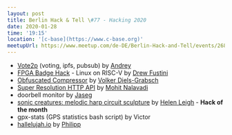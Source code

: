 ```yaml
---
layout: post
title: Berlin Hack & Tell \#77 - Hacking 2020
date: 2020-01-28
time: '19:15'
location: '[c-base](https://www.c-base.org)'
meetupUrl: https://www.meetup.com/de-DE/Berlin-Hack-and-Tell/events/268089955/
---
```


* [Vote2p](https://github.com/gimlet2/vote2p) (voting, ipfs, pubsub) by [Andrey](https://github.com/gimlet2)
* [FPGA Badge Hack](https://hackaday.io/page/6764-hackaday-supercon-badge-boots-linux-using-sdram-cartridge) - Linux on RISC-V by [Drew Fustini](https://github.com/pdp7)
* [Obfuscated Compressor](https://www.ioccc.org/2019/diels-grabsch1/index.html) by [Volker Diels-Grabsch](https://njh.eu/)
* [Super Resolution HTTP API](https://github.com/momonala/supersizeme) by [Mohit Nalavadi](https://github.com/momonala)
* doorbell monitor by [Jaseg](https://github.com/jaseg)
* [sonic creatures: melodic harp circuit sculpture](https://www.youtube.com/watch?v=_8q6Gq_PAiE) by [Helen Leigh](https://www.youtube.com/user/helenlsteer) - **Hack of the month**
* gpx-stats (GPS statistics bash script) by Victor
* [hallelujah.io](https://hallelujah.io) by [Philipp](https://github.com/strathausen)
